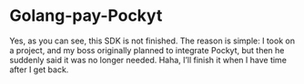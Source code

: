 # Golang-pay-Pockyt

Yes, as you can see, this SDK is not finished. The reason is simple: I took on a project, and my boss originally planned to integrate Pockyt, 
but then he suddenly said it was no longer needed. Haha, I’ll finish it when I have time after I get back.

